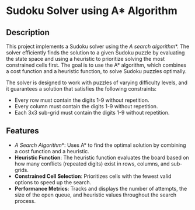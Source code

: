 # Sudoku Solver using A* Algorithm

## Description

This project implements a Sudoku solver using the **A* search algorithm**. The solver efficiently finds the solution to a given Sudoku puzzle by evaluating the state space and using a heuristic to prioritize solving the most constrained cells first. The goal is to use the A* algorithm, which combines a cost function and a heuristic function, to solve Sudoku puzzles optimally.

The solver is designed to work with puzzles of varying difficulty levels, and it guarantees a solution that satisfies the following constraints:

- Every row must contain the digits 1-9 without repetition.
- Every column must contain the digits 1-9 without repetition.
- Each 3x3 sub-grid must contain the digits 1-9 without repetition.

## Features

- **A* Search Algorithm**: Uses A* to find the optimal solution by combining a cost function and a heuristic.
- **Heuristic Function**: The heuristic function evaluates the board based on how many conflicts (repeated digits) exist in rows, columns, and sub-grids.
- **Constrained Cell Selection**: Prioritizes cells with the fewest valid options to speed up the search.
- **Performance Metrics**: Tracks and displays the number of attempts, the size of the open queue, and heuristic values throughout the search process.


